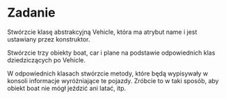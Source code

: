# Zadanie


Stwórzcie klasę abstrakcyjną Vehicle, która ma atrybut name i jest ustawiany przez konstruktor.

Stwórzcie trzy obiekty boat, car i plane na podstawie odpowiednich klas dziedziczących po Vehicle.

W odpowiednich klasach stwórzcie metody, które będą wypisywały w konsoli informacje wyróżniające te pojazdy.
Zróbcie to w taki sposób, aby obiekt boat nie mógł jeździć ani latać, itp.